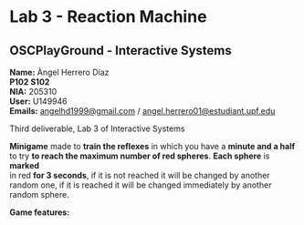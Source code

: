 # Lab 3 - Reaction Machine<br />
##  OSCPlayGround  - Interactive Systems<br />
**Name:** Àngel Herrero Díaz <br />
**P102 S102**<br />
**NIA:** 205310<br />
**User:** U149946<br />
**Emails:** angelhd1999@gmail.com / angel.herrero01@estudiant.upf.edu<br />

Third deliverable, Lab 3 of Interactive Systems<br />

**Minigame** made to **train the reflexes** in which you have a **minute and a half**<br />
to try **to reach the maximum number of red spheres**. **Each sphere** is **marked**<br />
in red **for 3 seconds**, if it is not reached it will be changed by another<br />
random one, if it is reached it will be changed immediately by another<br />
random sphere.<br />

**Game features:**
<Features>
